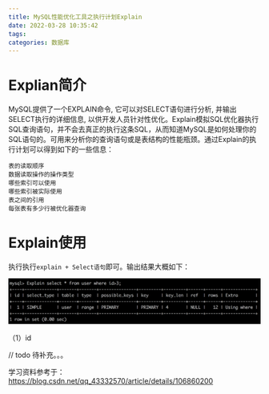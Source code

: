 ```yaml
---
title: MySQL性能优化工具之执行计划Explain
date: 2022-03-28 10:35:42
tags:
categories: 数据库
---
```


# Explian简介

MySQL提供了一个EXPLAIN命令, 它可以对SELECT语句进行分析, 并输出SELECT执行的详细信息, 以供开发人员针对性优化。Explain模拟SQL优化器执行SQL查询语句，并不会去真正的执行这条SQL，从而知道MySQL是如何处理你的SQL语句的。可用来分析你的查询语句或是表结构的性能瓶颈。通过Explain的执行计划可以得到如下的一些信息：

    表的读取顺序
    数据读取操作的操作类型
    哪些索引可以使用
    哪些索引被实际使用
    表之间的引用
    每张表有多少行被优化器查询

# Explain使用

执行执行`explain + Select语句`即可。输出结果大概如下：

![](/images/mysql_explain_1_1.png)

（1）id




// todo 待补充。。。

学习资料参考于：
https://blog.csdn.net/qq_43332570/article/details/106860200


